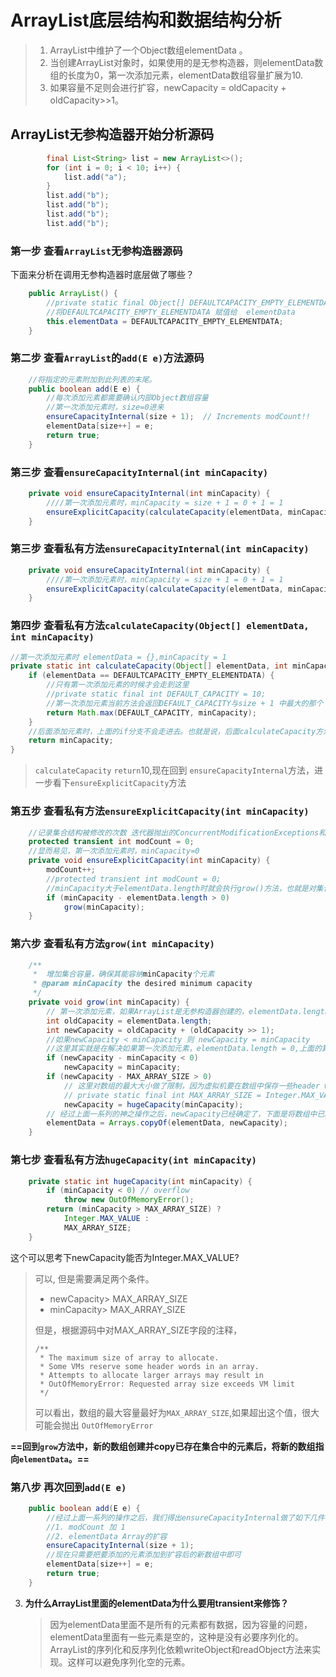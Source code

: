 



# **ArrayList底层结构和数据结构分析**

> 1. ArrayList中维护了一个Object数组elementData 。
> 2. 当创建ArrayList对象时，如果使用的是无参构造器，则elementData数组的长度为0，第一次添加元素，elementData数组容量扩展为10.
> 3. 如果容量不足则会进行扩容，newCapacity = oldCapacity + oldCapacity>>1。
> 

## ArrayList无参构造器开始分析源码

```java
        final List<String> list = new ArrayList<>();
        for (int i = 0; i < 10; i++) {
            list.add("a");
        }
        list.add("b");
        list.add("b");
        list.add("b");
        list.add("b");
```

### 第一步 查看`ArrayList`无参构造器源码

下面来分析在调用无参构造器时底层做了哪些？

```java
    public ArrayList() {
        //private static final Object[] DEFAULTCAPACITY_EMPTY_ELEMENTDATA = {};
        //将DEFAULTCAPACITY_EMPTY_ELEMENTDATA 赋值给  elementData
        this.elementData = DEFAULTCAPACITY_EMPTY_ELEMENTDATA;
    }
```

### 第二步 查看`ArrayList`的`add(E e)`方法源码

```java
    //将指定的元素附加到此列表的末尾。
	public boolean add(E e) {
        //每次添加元素都需要确认内部Object数组容量  
        //第一次添加元素时，size=0进来
        ensureCapacityInternal(size + 1);  // Increments modCount!!
        elementData[size++] = e;
        return true;
    }
```

### 第三步 查看`ensureCapacityInternal(int minCapacity)`

```java
    private void ensureCapacityInternal(int minCapacity) {
        ////第一次添加元素时，minCapacity = size + 1 = 0 + 1 = 1
        ensureExplicitCapacity(calculateCapacity(elementData, minCapacity));
    }
```

### 第三步 查看私有方法`ensureCapacityInternal(int minCapacity)`

```java
    private void ensureCapacityInternal(int minCapacity) {
        ////第一次添加元素时，minCapacity = size + 1 = 0 + 1 = 1
        ensureExplicitCapacity(calculateCapacity(elementData, minCapacity));
    }
```
### 第四步 查看私有方法`calculateCapacity(Object[] elementData, int minCapacity)`
```java
//第一次添加元素时 elementData = {},minCapacity = 1
private static int calculateCapacity(Object[] elementData, int minCapacity) {
    if (elementData == DEFAULTCAPACITY_EMPTY_ELEMENTDATA) {
        //只有第一次添加元素的时候才会走到这里 
        //private static final int DEFAULT_CAPACITY = 10;
        //第一次添加元素当前方法会返回DEFAULT_CAPACITY与size + 1 中最大的那个
        return Math.max(DEFAULT_CAPACITY, minCapacity);
    }
    //后面添加元素时，上面的if分支不会走进去。也就是说，后面calculateCapacity方法返回的数据就是minCapacity
    return minCapacity;
}
```

>  `calculateCapacity` `return`10,现在回到 `ensureCapacityInternal`方法，进一步看下`ensureExplicitCapacity`方法

### 第五步 查看私有方法`ensureExplicitCapacity(int minCapacity)`

```java
	//记录集合结构被修改的次数 迭代器抛出的ConcurrentModificationExceptions和这个变量有关系
    protected transient int modCount = 0;    
    //显而易见，第一次添加元素时，minCapacity=0
	private void ensureExplicitCapacity(int minCapacity) {
        modCount++;
        //protected transient int modCount = 0;
		//minCapacity大于elementData.length时就会执行grow()方法，也就是对集合进行扩容
        if (minCapacity - elementData.length > 0)
            grow(minCapacity);
    }
```

### 第六步 查看私有方法`grow(int minCapacity)`

```java
    /**
     *	增加集合容量，确保其能容纳minCapacity个元素
     * @param minCapacity the desired minimum capacity
     */
	private void grow(int minCapacity) {
        // 第一次添加元素，如果ArrayList是无参构造器创建的，elementData.length=0
        int oldCapacity = elementData.length;
        int newCapacity = oldCapacity + (oldCapacity >> 1);
        //如果newCapacity < minCapacity 则 newCapacity = minCapacity 
        //这里其实就是在解决如果第一次添加元素，elementData.length = 0,上面的算法存在漏洞的问题
        if (newCapacity - minCapacity < 0)
            newCapacity = minCapacity;
        if (newCapacity - MAX_ARRAY_SIZE > 0)
            // 这里对数组的最大大小做了限制，因为虚拟机要在数组中保存一些header words
            // private static final int MAX_ARRAY_SIZE = Integer.MAX_VALUE - 8;
            newCapacity = hugeCapacity(minCapacity);
        // 经过上面一系列的神之操作之后，newCapacity已经确定了，下面是将数组中已经存在的值copy到新的length为newCapacity的新的数组中
        elementData = Arrays.copyOf(elementData, newCapacity);
    }
```

### 第七步 查看私有方法`hugeCapacity(int minCapacity)`

```java
    private static int hugeCapacity(int minCapacity) {
        if (minCapacity < 0) // overflow
            throw new OutOfMemoryError();
        return (minCapacity > MAX_ARRAY_SIZE) ?
            Integer.MAX_VALUE :
            MAX_ARRAY_SIZE;
    }
```

   这个可以思考下newCapacity能否为Integer.MAX_VALUE?

   > 可以,  但是需要满足两个条件。
   >
   > - newCapacity> MAX_ARRAY_SIZE
   > - minCapacity> MAX_ARRAY_SIZE
   >
   > 但是，根据源码中对MAX_ARRAY_SIZE字段的注释，
   >
   > ```
   > /**
   >  * The maximum size of array to allocate.
   >  * Some VMs reserve some header words in an array.
   >  * Attempts to allocate larger arrays may result in
   >  * OutOfMemoryError: Requested array size exceeds VM limit
   >  */
   > ```
   >
   > 可以看出，数组的最大容量最好为`MAX_ARRAY_SIZE`,如果超出这个值，很大可能会抛出   `OutOfMemoryError`



**==回到`grow`方法中，新的数组创建并copy已存在集合中的元素后，将新的数组指向`elementData`。==**

### 第八步 再次回到`add(E e) `

```java
	public boolean add(E e) {
        //经过上面一系列的操作之后，我们得出ensureCapacityInternal做了如下几件事情。
        //1. modCount 加 1
        //2. elementData Array的扩容
        ensureCapacityInternal(size + 1);  
        //现在只需要把要添加的元素添加到扩容后的新数组中即可
        elementData[size++] = e;
        return true;
    }
```




3. **为什么ArrayList里面的elementData为什么要用transient来修饰？**

   > 因为elementData里面不是所有的元素都有数据，因为容量的问题，elementData里面有一些元素是空的，这种是没有必要序列化的。
   > ArrayList的序列化和反序列化依赖writeObject和readObject方法来实现。这样可以避免序列化空的元素。